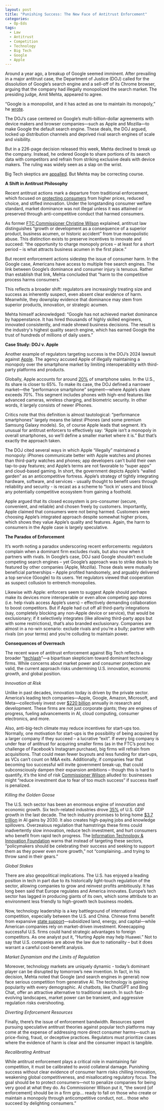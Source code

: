 ```yaml
---
layout: post
title: "Punishing Success: The New Face of Antitrust Enforcement"
categories:
  - Op-Eds
tags:
  - Law
  - Antitrust
  - Competition
  - Technology
  - Big Tech
  - Google
  - Apple
---
```


Around a year ago, a breakup of Google seemed imminent. After prevailing in a major antitrust case, the Department of Justice (DOJ) called for the dissolution of Google’s search engine and a sell-off of its Chrome browser, arguing that the company had illegally monopolized the search market. The presiding judge, Amit Mehta, appeared to agree.

“Google is a monopolist, and it has acted as one to maintain its monopoly,” he [wrote](https://www.nytimes.com/interactive/2024/08/05/technology/google-antitrust-ruling.html).

The DOJ’s case centered on Google’s multi-billion-dollar agreements with device makers and browser companies—such as Apple and Mozilla—to make Google the default search engine. These deals, the DOJ argued, locked up distribution channels and deprived rival search engines of scale and visibility.

But in a 226-page decision released this week, Mehta declined to break up the company. Instead, he ordered Google to share portions of its search data with competitors and refrain from striking exclusive deals with device makers. The ruling was widely seen as a slap on the wrist.

Big Tech skeptics are [appalled](https://www.theverge.com/news/769738/google-doj-antitrust-remedies-ruling-critics). But Mehta may be correcting course.

**A Shift in Antitrust Philosophy**

Recent antitrust actions mark a departure from traditional enforcement, which focused on [protecting consumers](https://ndlawreview.org/wp-content/uploads/2013/07/Kirkwood_Lande.pdf) from higher prices, reduced choice, and stifled innovation. Under the longstanding consumer welfare standard, market dominance was not illegal unless it was attained or preserved through anti-competitive conduct that harmed consumers.

As former [FTC Commissioner Christine Wilson](https://www.ftc.gov/system/files/documents/public_statements/1589671/chamber_of_commerce_wilson_keynote_final_1.pdf) explained, antitrust law distinguishes “growth or development as a consequence of a superior product, business acumen, or historic accident” from true monopolistic abuse. This distinction exists to preserve incentives to innovate and succeed: “the opportunity to charge monopoly prices – at least for a short period – is what attracts business acumen in the first place.”

But recent enforcement actions sidestep the issue of consumer harm. In the Google case, Americans have access to multiple free search engines. The link between Google’s dominance and consumer injury is tenuous. Rather than establish that link, Mehta concluded that “harm to the competitive process harms consumers.”

This reflects a broader shift: regulators are increasingly treating size and success as inherently suspect, even absent clear evidence of harm. Meanwhile, they downplay evidence that dominance may stem from superior products, innovation, or strategic acumen.

Mehta himself acknowledged: “Google has not achieved market dominance by happenstance. It has hired thousands of highly skilled engineers, innovated consistently, and made shrewd business decisions. The result is the industry's highest quality search engine, which has earned Google the trust of hundreds of millions of daily users.”

**Case Study: DOJ v. Apple**

Another example of regulators targeting success is the DOJ’s 2024 lawsuit against [Apple](https://www.justice.gov/opa/media/1344546/dl?inline). The agency accused Apple of illegally maintaining a monopoly over the smartphone market by limiting interoperability with third-party platforms and products.

Globally, Apple accounts for around [20%](https://www.statista.com/statistics/216459/global-market-share-of-apple-iphone/) of smartphone sales. In the U.S., its share is closer to 65%. To make its case, the DOJ defined a narrower market—the “performance smartphone” segment—where Apple’s share exceeds 70%. This segment includes phones with high-end features like advanced cameras, wireless charging, and biometric security. In other words, it largely consists of newer iPhones.

Critics note that this definition is almost tautological: “performance smartphones” largely means the latest iPhones (and some premium Samsung Galaxy models).  So, of course Apple leads that segment.  It’s unusual for antitrust enforcers to effectively say: “Apple isn’t a monopoly in overall smartphones, so we’ll define a smaller market where it is.”  But that’s exactly the approach taken. 

The DOJ cited several ways in which Apple “illegally” maintained a monopoly: iPhones communicate better with Apple watches and phones than third-party watches and phones; app developers can’t build their own tap-to-pay features; and Apple’s terms are not favorable to “super apps” and cloud-based gaming.  In short, the government depicts Apple’s “walled garden” as an anticompetitive fortress.  Apple’s strategy of tightly integrating hardware, software, and services - usually thought to benefit users through reliability and security - is recast as a scheme to “lock in’ users and block any potentially competitive ecosystem from gaining a foothold.  

Apple argued that its closed ecosystem is pro-consumer (secure, convenient, and reliable) and chosen freely by customers.  Importantly, Apple claimed that consumers were not being harmed.  Customers were choosing Apple’s integrated approach despite somewhat higher prices, which shows they value Apple’s quality and features.  Again, the harm to consumers in the Apple case is largely speculative.

**The Paradox of Enforcement**

It’s worth noting a paradox underscoring recent enforcements: regulators complain when a dominant firm excludes rivals, but also now when it partners with rivals. In Google’s case, DOJ said Google shouldn’t exclude competing search engines – yet Google’s approach was to strike deals to be featured by other companies (Apple, Mozilla). Those deals were mutually beneficial partnerships – Apple profited handsomely, and arguably delivered a top service (Google) to its users. Yet regulators viewed that cooperation as suspect collusion to entrench monopolies. 

Likewise with Apple: enforcers seem to suggest Apple should perhaps make its devices more interoperable or even allow competing app stores (i.e. help rivals access Apple’s users) – effectively demanding collaboration to boost competitors. But if Apple had cut off all third-party integrations (say, completely blocking any non-Apple device or service), that would be exclusionary; if it selectively integrates (like allowing third-party apps but with some restrictions), that’s also branded exclusionary. Companies are almost in a no-win scenario: exclude rivals and you’re a bully; partner with rivals (on your terms) and you’re colluding to maintain power.

**Consequences of Overreach**

The recent wave of antitrust enforcement against Big Tech reflects a broader “[techlash](https://www.nytimes.com/2019/06/04/opinion/facebook-google-regulation.html?rref=collection%2Fcolumn%2Fkara-swisher&amp;action=click&amp;contentCollection=opinion&amp;region=stream&amp;module=stream_unit&amp;version=latest&amp;contentPlacement=1&amp;pgtype=collection)”—a bipartisan skepticism toward dominant technology firms. While concerns about market power and consumer protection are valid, the current approach risks undermining U.S. innovation, economic growth, and global position.  

*Innovation at Risk*

Unlike in past decades, innovation today is driven by the private sector. America’s leading tech companies—Apple, Google, Amazon, Microsoft, and Meta—collectively invest over [$220 billion](https://www.trendlinehq.com/p/big-techs-big-r-and-d-bill) annually in research and development. These firms are not just corporate giants; they are engines of progress, fueling advancements in AI, cloud computing, consumer electronics, and more. 

Also, anti-big-tech climate may reduce incentives for start-ups too. Normally, one motivation for start-ups is the possibility of being acquired by a larger company if they succeed – a lucrative “exit”. If every big company is under fear of antitrust for acquiring smaller firms (as in the FTC’s post hoc challenge of Facebook’s Instagram purchase), big firms will refrain from acquisitions. That could mean fewer buyouts and less funding for start-ups, as VCs can’t count on M&A exits. Additionally, if companies fear that becoming too successful will invite government break-up, that could subconsciously dampen their expansion ambitions – though this is hard to quantify, it’s the kind of risk [Commissioner Wilson](https://www.ftc.gov/system/files/documents/public_statements/1589671/chamber_of_commerce_wilson_keynote_final_1.pdf) alluded to: businesses might “reduce investment due to fear of too much success” if success itself is penalized.

*Killing the Golden Goose*

The U.S. tech sector has been an enormous engine of innovation and economic growth.  Six tech-related industries drove [35%](https://itif.org/publications/2023/05/30/six-tech-industries-accounted-for-more-than-one-third-of-gdp-growth-in-the-last-decade/) of U.S. GDP growth in the last decade.  The tech industry promises to bring home [$3.7 trillion](https://www.pwc.com/gx/en/issues/analytics/assets/pwc-ai-analysis-sizing-the-prize-report.pdf) in AI gains by 2030. It also creates high-paying jobs and knowledge spillovers.  Overzealous regulation that hamstrings these firms could inadvertently slow innovation, reduce tech investment, and hurt consumers who benefit from rapid tech progress.  The [Information Technology & Innovation Foundation](https://itif.org/publications/2023/05/30/six-tech-industries-accounted-for-more-than-one-third-of-gdp-growth-in-the-last-decade/) warns that instead of targeting these sectors, “policymakers should be celebrating their success and seeking to support them as they power even more growth,” not “complaining…and trying to throw sand in their gears.”

*Global Stakes*

There are also geopolitical implications. The U.S. has enjoyed a leading position in tech in part due to its historically light-touch regulation of the sector, allowing companies to grow and reinvest profits ambitiously.  It has long been said that Europe regulates and America innovates.  Europe’s tech sector has lagged in producing giants of its own, which some attribute to an environment less friendly to high-growth tech business models.  

Now, technology leadership is a key battleground of international competition, especially between the U.S. and China. Chinese firms benefit from expansive [state support](https://www.foreignaffairs.com/united-states/americas-private-capital-advantage)—subsidized land, energy, and capital—while American companies rely on market-driven investment. Kneecapping successful U.S. firms could hand strategic advantages to foreign competitors. As one analyst put it, “Hurting Apple may help Huawei.” Not to say that U.S. companies are above the law due to nationality – but it does warrant a careful cost-benefit analysis.

*Market Dynamism and the Limits of Regulation*

Moreover, technology markets are uniquely dynamic - today’s dominant player can be disrupted by tomorrow’s new invention.  In fact, in his decision, Mehta noted that Google (and search engines in general) now face serious competition from generative AI.  The technology is gaining popularity with every demographic.  AI chatbots, like ChatGPT and Bing Chat, offer an attractive alternative to traditional search.  In such fast-evolving landscapes, market power can be transient, and aggressive regulation risks overshooting.  

*Diverting Enforcement Resources*

Finally, there’s the issue of enforcement bandwidth. Resources spent pursuing speculative antitrust theories against popular tech platforms may come at the expense of addressing more direct consumer harms—such as price-fixing, fraud, or deceptive practices. Regulators must prioritize cases where the evidence of harm is clear and the consumer impact is tangible.

*Recalibrating Antitrust*

While antitrust enforcement plays a critical role in maintaining fair competition, it must be calibrated to avoid collateral damage. Punishing success without clear evidence of consumer harm risks chilling innovation, weakening global competitiveness, and misallocating regulatory focus. The goal should be to protect consumers—not to penalize companies for being very good at what they do.  As Commissioner Wilson put it, “the sword [of enforcement] should be in a firm grip… ready to fall on those who create or maintain a monopoly through anticompetitive conduct, not… those who succeed by delighting consumers.”
